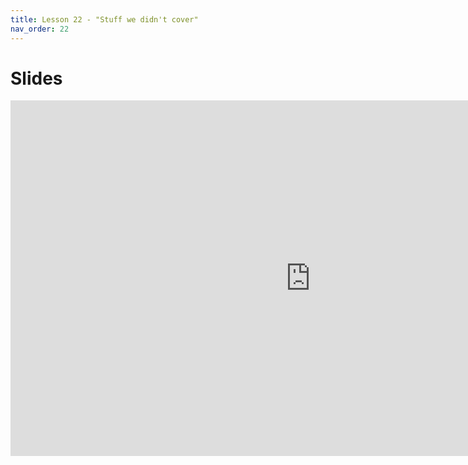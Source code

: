 ```yaml
---
title: Lesson 22 - "Stuff we didn't cover"
nav_order: 22
---
```


# Slides

<iframe src="https://docs.google.com/presentation/d/e/2PACX-1vSVYYplXvWq9_DMmHJN4uWnRGIvg7U2xlzoAON13D2_o7d-mGig8lHq08Hp5xCABNsJXQz1QgJVa0sE/embed" frameborder="0" width="960" height="569" allowfullscreen="true" mozallowfullscreen="true" webkitallowfullscreen="true"></iframe>
